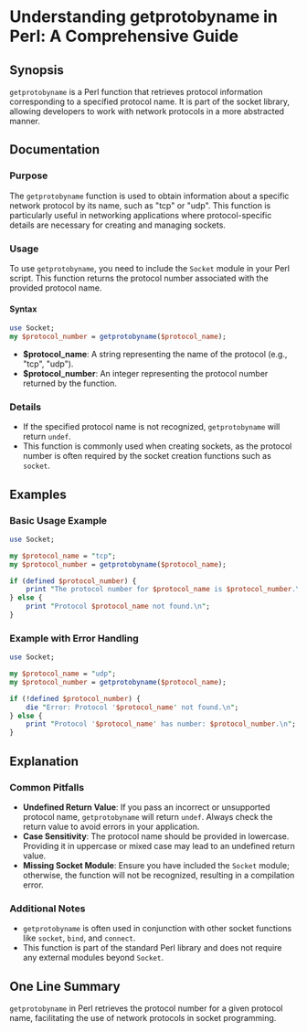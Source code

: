 <!--
Meta Description: # Understanding getprotobyname in Perl: A Comprehensive Guide ## Synopsis `getprotobyname` is a Perl function that retrieves protocol information corr...
Meta Keywords: protocol, socket, getprotobyname, protocol_name, perl
-->

# Understanding getprotobyname in Perl: A Comprehensive Guide

## Synopsis
`getprotobyname` is a Perl function that retrieves protocol information corresponding to a specified protocol name. It is part of the socket library, allowing developers to work with network protocols in a more abstracted manner.

## Documentation
### Purpose
The `getprotobyname` function is used to obtain information about a specific network protocol by its name, such as "tcp" or "udp". This function is particularly useful in networking applications where protocol-specific details are necessary for creating and managing sockets.

### Usage
To use `getprotobyname`, you need to include the `Socket` module in your Perl script. This function returns the protocol number associated with the provided protocol name.

#### Syntax
```perl
use Socket;
my $protocol_number = getprotobyname($protocol_name);
```

- **$protocol_name**: A string representing the name of the protocol (e.g., "tcp", "udp").
- **$protocol_number**: An integer representing the protocol number returned by the function.

### Details
- If the specified protocol name is not recognized, `getprotobyname` will return `undef`.
- This function is commonly used when creating sockets, as the protocol number is often required by the socket creation functions such as `socket`.

## Examples
### Basic Usage Example
```perl
use Socket;

my $protocol_name = "tcp";
my $protocol_number = getprotobyname($protocol_name);

if (defined $protocol_number) {
    print "The protocol number for $protocol_name is $protocol_number.\n";
} else {
    print "Protocol $protocol_name not found.\n";
}
```

### Example with Error Handling
```perl
use Socket;

my $protocol_name = "udp";
my $protocol_number = getprotobyname($protocol_name);

if (!defined $protocol_number) {
    die "Error: Protocol '$protocol_name' not found.\n";
} else {
    print "Protocol '$protocol_name' has number: $protocol_number.\n";
}
```

## Explanation
### Common Pitfalls
- **Undefined Return Value**: If you pass an incorrect or unsupported protocol name, `getprotobyname` will return `undef`. Always check the return value to avoid errors in your application.
- **Case Sensitivity**: The protocol name should be provided in lowercase. Providing it in uppercase or mixed case may lead to an undefined return value.
- **Missing Socket Module**: Ensure you have included the `Socket` module; otherwise, the function will not be recognized, resulting in a compilation error.

### Additional Notes
- `getprotobyname` is often used in conjunction with other socket functions like `socket`, `bind`, and `connect`.
- This function is part of the standard Perl library and does not require any external modules beyond `Socket`.

## One Line Summary
`getprotobyname` in Perl retrieves the protocol number for a given protocol name, facilitating the use of network protocols in socket programming.